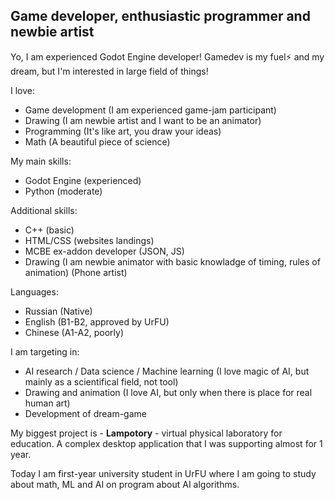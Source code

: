 ## Game developer, enthusiastic programmer and newbie artist

Yo, I am experienced Godot Engine developer! Gamedev is my fuel⚡ and my dream, but I'm interested in large field of things!

I love:
- Game development (I am experienced game-jam participant)
- Drawing (I am newbie artist and I want to be an animator)
- Programming (It's like art, you draw your ideas)
- Math (A beautiful piece of science)

My main skills:
- Godot Engine (experienced)
- Python (moderate)

Additional skills:
- C++ (basic)
- HTML/CSS (websites landings)
- MCBE ex-addon developer (JSON, JS)
- Drawing (I am newbie animator with basic knowladge of timing, rules of animation) (Phone artist)

Languages:
- Russian (Native)
- English (B1-B2, approved by UrFU)
- Chinese (A1-A2, poorly)

I am targeting in:
- AI research / Data science / Machine learning (I love magic of AI, but mainly as a scientifical field, not tool)
- Drawing and animation (I love AI, but only when there is place for real human art)
- Development of dream-game

My biggest project is - **Lampotory** - virtual physical laboratory for education. A complex desktop application that I was supporting almost for 1 year.

Today I am first-year university student in UrFU where I am going to study about math, ML and AI on program about AI algorithms.
